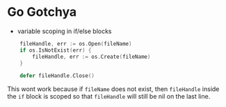# Go Gotchya

- variable scoping in if/else blocks
```go
    fileHandle, err := os.Open(fileName)
    if os.IsNotExist(err) {
        fileHandle, err := os.Create(fileName)
    }
    
    defer fileHandle.Close()
```

This wont work because if `fileName` does not exist, then `fileHandle` inside
the `if` block is scoped so that `fileHandle` will still be nil on the last
line.
